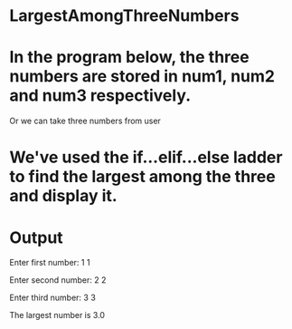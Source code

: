 # LargestAmongThreeNumbers

# In the program below, the three numbers are stored in num1, num2 and num3 respectively.
Or we can take three numbers from user

# We've used the if...elif...else ladder to find the largest among the three and display it.


# Output

Enter first number: 1
1

Enter second number: 2
2

Enter third number: 3
3

The largest number is 3.0
